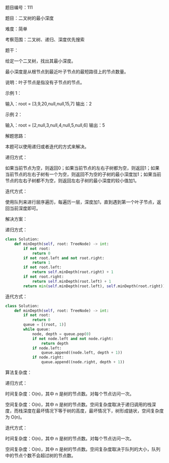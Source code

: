 题目编号：111

题目：二叉树的最小深度

难度：简单

考察范围：二叉树、递归、深度优先搜索

题干：

给定一个二叉树，找出其最小深度。

最小深度是从根节点到最近叶子节点的最短路径上的节点数量。

说明：叶子节点是指没有子节点的节点。

示例 1：

输入：root = [3,9,20,null,null,15,7]
输出：2

示例 2：

输入：root = [2,null,3,null,4,null,5,null,6]
输出：5

解题思路：

本题可以使用递归或者迭代的方式来解决。

递归方式：

如果当前节点为空，则返回0；如果当前节点的左右子树都为空，则返回1；如果当前节点的左右子树有一个为空，则返回不为空的子树的最小深度加1；如果当前节点的左右子树都不为空，则返回左右子树的最小深度的较小值加1。

迭代方式：

使用队列来进行层序遍历，每遍历一层，深度加1，直到遇到第一个叶子节点，返回当前深度即可。

解决方案：

递归方式：

```python
class Solution:
    def minDepth(self, root: TreeNode) -> int:
        if not root:
            return 0
        if not root.left and not root.right:
            return 1
        if not root.left:
            return self.minDepth(root.right) + 1
        if not root.right:
            return self.minDepth(root.left) + 1
        return min(self.minDepth(root.left), self.minDepth(root.right)) + 1
```

迭代方式：

```python
class Solution:
    def minDepth(self, root: TreeNode) -> int:
        if not root:
            return 0
        queue = [(root, 1)]
        while queue:
            node, depth = queue.pop(0)
            if not node.left and not node.right:
                return depth
            if node.left:
                queue.append((node.left, depth + 1))
            if node.right:
                queue.append((node.right, depth + 1))
```

算法复杂度：

递归方式：

时间复杂度：O(n)，其中 n 是树的节点数。对每个节点访问一次。

空间复杂度：O(n)，其中 n 是树的节点数。空间复杂度取决于递归调用的栈深度，而栈深度在最坏情况下等于树的高度，最坏情况下，树形成链状，空间复杂度为 O(n)。

迭代方式：

时间复杂度：O(n)，其中 n 是树的节点数。对每个节点访问一次。

空间复杂度：O(n)，其中 n 是树的节点数。空间复杂度取决于队列的大小，队列中的节点个数不会超过树的节点数。